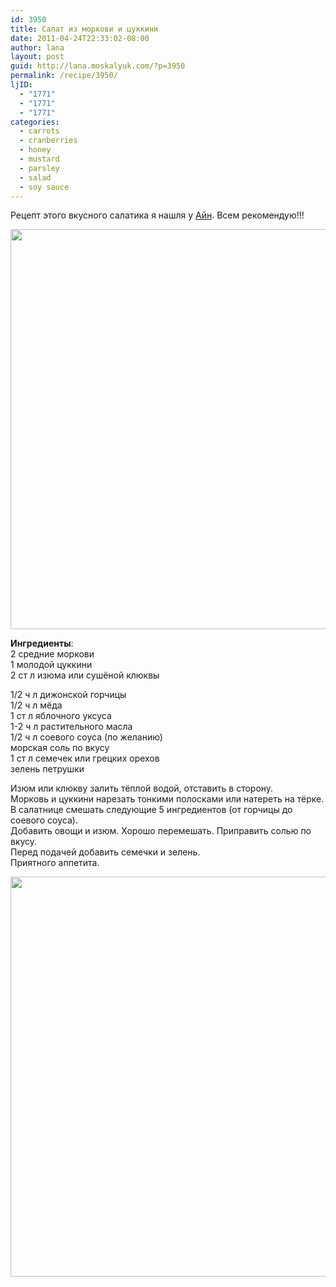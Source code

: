 ```yaml
---
id: 3950
title: Салат из моркови и цуккини
date: 2011-04-24T22:33:02-08:00
author: lana
layout: post
guid: http://lana.moskalyuk.com/?p=3950
permalink: /recipe/3950/
ljID:
  - "1771"
  - "1771"
  - "1771"
categories:
  - carrots
  - cranberries
  - honey
  - mustard
  - parsley
  - salad
  - soy sauce
---
```

Рецепт этого вкусного салатика я нашля у [Айн](http://aynmark.wordpress.com/2011/02/08/%D1%81%D0%B0%D0%BB%D0%B0%D1%82-%D0%B8%D0%B7-%D0%BC%D0%BE%D1%80%D0%BA%D0%BE%D0%B2%D0%B8-%D0%B8-%D1%86%D1%83%D0%BA%D0%BA%D0%B8%D0%BD%D0%B8/#more-4174). Всем рекомендую!!!

<img loading="lazy" class="alignnone" title="spring salad" src="http://farm6.static.flickr.com/5307/5652698682_7429394eaf_z.jpg" alt="" width="507" height="640" /> 

**Ингредиенты**:  
2 средние моркови  
1 молодой цуккини  
2 ст л изюма или сушёной клюквы

1/2 ч л дижонской горчицы  
1/2 ч л мёда  
1 ст л яблочного уксуса  
1-2 ч л растительного масла  
1/2 ч л соевого соуса (по желанию)  
морская соль по вкусу  
1 ст л семечек или грецких орехов  
зелень петрушки

Изюм или клюкву залить тёплой водой, отставить в сторону.  
Морковь и цуккини нарезать тонкими полосками или натереть на тёрке.  
В салатнице смешать следующие 5 ингредиентов (от горчицы до соевого соуса).  
Добавить овощи и изюм. Хорошо перемешать. Приправить солью по вкусу.  
Перед подачей добавить семечки и зелень.  
Приятного аппетита.

<img loading="lazy" class="alignnone" title="salad" src="http://farm6.static.flickr.com/5144/5652702124_20753170e4_z.jpg" alt="" width="526" height="640" />
